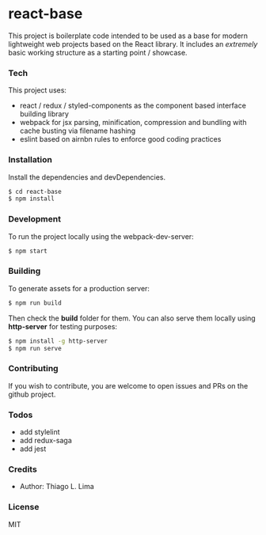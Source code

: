 # react-base
This project is boilerplate code intended to be used as a base for modern lightweight web projects based on the React library. It includes an *extremely* basic working structure as a starting point / showcase.

### Tech
This project uses:
- react / redux / styled-components as the component based interface building library
- webpack for jsx parsing, minification, compression and bundling with cache busting via filename hashing
- eslint based on airnbn rules to enforce good coding practices

### Installation
Install the dependencies and devDependencies.
```sh
$ cd react-base
$ npm install
```

### Development
To run the project locally using the webpack-dev-server:
```sh
$ npm start
```

### Building
To generate assets for a production server:
```sh
$ npm run build
```
Then check the **build** folder for them. You can also serve them locally using **http-server** for testing purposes:
```sh
$ npm install -g http-server
$ npm run serve
```

### Contributing
If you wish to contribute, you are welcome to open issues and PRs on the github project.

### Todos
- add stylelint
- add redux-saga
- add jest

### Credits
- Author: Thiago L. Lima

### License
MIT
